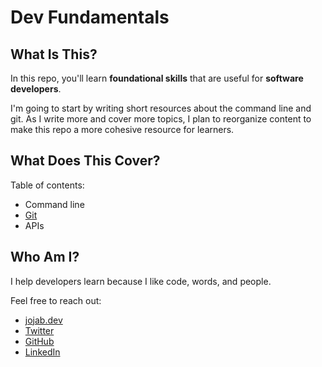 # Dev Fundamentals

## What Is This?

In this repo, you'll learn **foundational skills** that are useful for **software developers**.

I'm going to start by writing short resources about the command line and git. As I write more and cover more topics, I plan to reorganize content to make this repo a more cohesive resource for learners.

## What Does This Cover?

Table of contents:
- Command line
- [Git](https://github.com/jablonskidev/dev-fundamentals/blob/main/git-first-steps.md)
- APIs

## Who Am I?

I help developers learn because I like code, words, and people.

Feel free to reach out:
- [jojab.dev](https://jojab.dev)
- [Twitter](https://twitter.com/Jo_Jablonski)
- [GitHub](https://github.com/jablonskidev)
- [LinkedIn](https://www.linkedin.com/in/joanna-jablonski-14b9a7140/)

